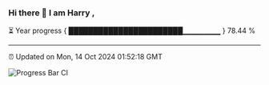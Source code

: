 ### Hi there 👋 I am Harry , 

⏳ Year progress { ███████████████████████▁▁▁▁▁▁▁ } 78.44 %

---

⏰ Updated on Mon, 14 Oct 2024 01:52:18 GMT

![Progress Bar CI](https://github.com/duykhang68/duykhang68/workflows/Progress%20Bar%20CI/badge.svg)
